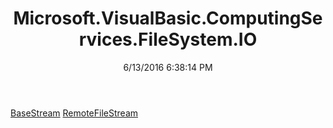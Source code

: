 ﻿---
title: Microsoft.VisualBasic.ComputingServices.FileSystem.IO
date: 6/13/2016 6:38:14 PM
---

[BaseStream](T-Microsoft.VisualBasic.ComputingServices.FileSystem.IO.BaseStream.html)
[RemoteFileStream](T-Microsoft.VisualBasic.ComputingServices.FileSystem.IO.RemoteFileStream.html)
